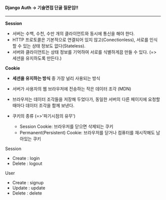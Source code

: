 #### Django Auth -> 기술면접 단골 질문임!!

---

**Session**

- 서버는 수백, 수천, 수만 개의 클라이언트와 동시에 통신을 해야 한다.
- HTTP 프로토콜은 기본적으로 연결되어 있지 않고(Conectionless), 서로를 인식할 수 있는 상태 정보도 없다(Stateless).
- 서버와 클라이언트는 상태 정보를 기억하여 서로를 식별하게끔 만들 수 있다. (=> 세션을 유지하도록 만든다.)

**Cookie**

- **세션을 유지하는 방식** 중 가장 널리 사용되는 방식
- 서버가 사용자의 웹 브라우저에 전송하는 작은 데이터 조각 (MDN)

- 브라우저는 데이터 조각들을 저장해 두었다가, 동일한 서버의 다른 페이지에 요청할 때마다 데이터 조각을 함께 보낸다.
- 쿠키의 종류 (=>'파기시점의 유무')
  - Session Cookie: 브라우저를 닫으면 삭제되는 쿠키
  - Permanent(Persistent) Cookie: 브라우저를 닫거나 컴퓨터를 재시작해도 남아있는 쿠키





Session

- Create : login
- Delete : logout

User

- Create : signup
- Update : update
- Delete : delete